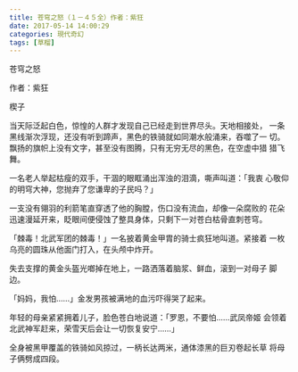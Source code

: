 ```yaml
---
title: 苍穹之怒（１－４５全）作者：紫狂
date: 2017-05-14 14:00:29
categories: 現代奇幻
tags: [草榴]
---
```

苍穹之怒


作者：紫狂

楔子

当天际泛起白色，惊惶的人群才发现自己已经走到世界尽头。天地相接处，
一条黑线渐次浮现，还没有听到蹄声，黑色的铁骑就如同潮水般涌来，吞噬了一
切。飘扬的旗帜上没有文字，甚至没有图腾，只有无穷无尽的黑色，在空虚中猎
猎飞舞。

一名老人举起枯瘦的双手，干涸的眼眶涌出浑浊的泪滴，嘶声叫道：「我衷
心敬仰的明穹大神，您抛弃了您谦卑的子民吗？」

一支没有翎羽的利箭笔直穿透了他的胸膛，伤口没有流血，却像一朵腐败的
花朵迅速漫延开来，眨眼间便侵蚀了整具身体，只剩下一对苍白枯骨直刺苍穹。

「棘毒！北武军团的棘毒！」一名披着黄金甲胄的骑士疯狂地叫道。紧接着
一枚乌亮的圆珠从他面门打入，在头颅中炸开。

失去支撑的黄金头盔光啷掉在地上，一路洒落着脑浆、鲜血，滚到一对母子
脚边。

「妈妈，我怕……」金发男孩被满地的血污吓得哭了起来。

年轻的母亲紧紧拥着儿子，脸色苍白地说道：「罗恩，不要怕……武凤帝姬
会领着北武神军赶来，荣雪天后会让一切恢复安宁……」

全身被黑甲覆盖的铁骑如风掠过，一柄长达两米，通体漆黑的巨刃卷起长草
将母子俩劈成四段。